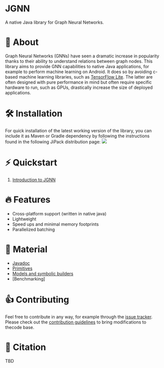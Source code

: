 # JGNN
A native Java library for Graph Neural Networks.

# :brain: About
Graph Neural Networks (GNNs) have seen a dramatic increase in popularity
thanks to their ability to understand relations between graph nodes.
This library aims to provide GNN capabilities to native Java applications, 
for example to perform machine learning on Android. It does so by avoiding
c-based machine learning libraries, such as [TensorFlow Lite](https://www.tensorflow.org/lite).
The latter are often designed with pure performance in mind but often require
specific hardware to run, such as GPUs, drastically increase the size of
deployed applications.


# :hammer_and_wrench: Installation
For quick installation of the latest working version of the library, you can include it as Maven or Gradle dependency by following the instructions found in the following JiPack distribution page:
[![](https://jitpack.io/v/maniospas/jgnn.svg)](https://jitpack.io/#maniospas/jgnn)

# :zap: Quickstart
1. [Introduction to JGNN](tutorials/Introduction.md)

# :fire: Features
* Cross-platform support (written in native java)
* Lightweight
* Speed ups and minimal memory footprints
* Parallelized batching

# :link: Material
* [Javadoc](https://maniospas.github.io/JGNN/)
* [Primitives](tutorials/Primitives.md)
* [Models and symbolic builders](tutorials/Models.md)
* [Benchmarking]

# :thumbsup: Contributing
Feel free to contribute in any way, for example through the [issue tracker](https://github.com/MKLab-ITI/JGNN/issues).
Please check out the [contribution guidelines](CONTRIBUTING.md) to bring modifications to thecode base.
 
# :notebook: Citation
TBD
